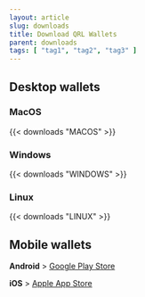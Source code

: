 ```yaml
---
layout: article
slug: downloads
title: Download QRL Wallets
parent: downloads
tags: [ "tag1", "tag2", "tag3" ]
---
```


## Desktop wallets

### MacOS

{{< downloads "MACOS" >}}

### Windows

{{< downloads "WINDOWS" >}}

### Linux 

{{< downloads "LINUX" >}}

## Mobile wallets

**Android** > [Google Play Store](https://play.google.com/store/apps/details?id=com.theqrl)

**iOS** > [Apple App Store](https://itunes.apple.com/us/app/qrl-wallet/id1458620542?ls=1&mt=8)
